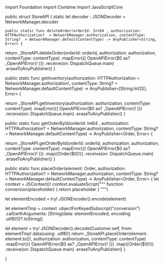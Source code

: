 import Foundation
import Combine
import JavaScriptCore

public struct StoreAPI {
    static let decoder : JSONDecoder = NetworkManager.decoder

    public static func deleteOrder(orderId: Int64 , authorization: HTTPAuthorization?  = NetworkManager.authorization, contentType: String?  = NetworkManager.defaultContentType) -> AnyPublisher<String, Error> {

return _StoreAPI.deleteOrder(orderId: orderId, authorization: authorization, contentType: contentType)
.mapError({( OpenAPIError($0 as? _OpenAPIError)! )})
.receive(on: DispatchQueue.main)
.eraseToAnyPublisher()
}

public static func getInventory(authorization: HTTPAuthorization  = NetworkManager.authorization!, contentType: String?  = NetworkManager.defaultContentType) -> AnyPublisher<[String:Int32], Error> {

return _StoreAPI.getInventory(authorization: authorization, contentType: contentType)
.mapError({( OpenAPIError($0 as? _OpenAPIError)! )})
.receive(on: DispatchQueue.main)
.eraseToAnyPublisher()
}

public static func getOrderById(orderId: Int64 , authorization: HTTPAuthorization?  = NetworkManager.authorization, contentType: String?  = NetworkManager.defaultContentType) -> AnyPublisher<Order, Error> {

return _StoreAPI.getOrderById(orderId: orderId, authorization: authorization, contentType: contentType)
.mapError({( OpenAPIError($0 as? _OpenAPIError)! )})
.map({Order($0)!})
.receive(on: DispatchQueue.main)
.eraseToAnyPublisher()
}

public static func placeOrder(element: Order, authorization: HTTPAuthorization?  = NetworkManager.authorization, contentType: String?  = NetworkManager.defaultContentType) -> AnyPublisher<Order, Error> {
let context = JSContext()!
context.evaluateScript("""
function conversion(placeholder) { return placeholder }
""")

let elementEncoded = try! JSONEncoder().encode(element)

let elementTmp = context
        .objectForKeyedSubscript("conversion")
        .call(withArguments: [String(data: elementEncoded, encoding: .utf8)!])?.toString()

let element = try! JSONDecoder().decode(Customer.self, from: elementTmp!.data(using: .utf8)!)
return _StoreAPI.placeOrder(element: element.to()!, authorization: authorization, contentType: contentType)
.mapError({( OpenAPIError($0 as? _OpenAPIError)! )})
.map({Order($0)!})
.receive(on: DispatchQueue.main)
.eraseToAnyPublisher()
}

}
